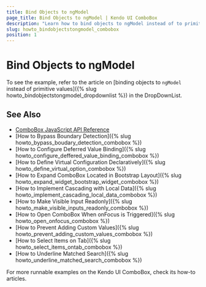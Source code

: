 ```yaml
---
title: Bind Objects to ngModel
page_title: Bind Objects to ngModel | Kendo UI ComboBox
description: "Learn how to bind objects to ngModel instead of to primitive values in the Kendo UI ComboBox widget."
slug: howto_bindobjectstongmodel_combobox
position: 1
---
```


# Bind Objects to ngModel

To see the example, refer to the article on [binding objects to `ngModel` instead of primitive values]({% slug howto_bindobjectstongmodel_dropdownlist %}) in the DropDownList.

## See Also

* [ComboBox JavaScript API Reference](/api/javascript/ui/combobox)
* [How to Bypass Boundary Detection]({% slug howto_bypass_boudary_detection_combobox %})
* [How to Configure Deferred Value Binding]({% slug howto_configure_deffered_value_binding_combobox %})
* [How to Define Virtual Configuration Declaratively]({% slug howto_define_virtual_option_combobox %})
* [How to Expand ComboBox Located in Bootstrap Layout]({% slug howto_expand_widget_bootstrap_widget_combobox %})
* [How to Implement Cascading with Local Data]({% slug howto_implement_cascading_local_data_combobox %})
* [How to Make Visible Input Readonly]({% slug howto_make_visible_inputs_readonly_combobox %})
* [How to Open ComboBox When onFocus is Triggered]({% slug howto_open_onfocus_combobox %})
* [How to Prevent Adding Custom Values]({% slug howto_prevent_adding_custom_values_combobox %})
* [How to Select Items on Tab]({% slug howto_select_items_ontab_combobox %})
* [How to Underline Matched Search]({% slug howto_underline_matched_search_combobox %})

For more runnable examples on the Kendo UI ComboBox, check its how-to articles.
